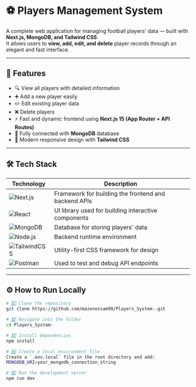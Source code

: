 # ⚽ Players Management System

A complete web application for managing football players' data — built with **Next.js, MongoDB, and Tailwind CSS**.  
It allows users to **view, add, edit, and delete** player records through an elegant and fast interface.

---

## 🚀 Features

- 🔍 View all players with detailed information  
- ➕ Add a new player easily  
- ✏️ Edit existing player data  
- ❌ Delete players  
- ⚡ Fast and dynamic frontend using **Next.js 15 (App Router + API Routes)**  
- 🧩 Fully connected with **MongoDB** database  
- 💅 Modern responsive design with **Tailwind CSS**

---

## 🛠️ Tech Stack

| Technology | Description |
|-------------|-------------|
| ![Next.js](https://skillicons.dev/icons?i=nextjs) | Framework for building the frontend and backend APIs |
| ![React](https://skillicons.dev/icons?i=react) | UI library used for building interactive components |
| ![MongoDB](https://skillicons.dev/icons?i=mongodb) | Database for storing players' data |
| ![Node.js](https://skillicons.dev/icons?i=nodejs) | Backend runtime environment |
| ![TailwindCSS](https://skillicons.dev/icons?i=tailwind) | Utility-first CSS framework for design |
| ![Postman](https://skillicons.dev/icons?i=postman) | Used to test and debug API endpoints |

---

## ⚙️ How to Run Locally

```bash
# 1️⃣ Clone the repository
git clone https://github.com/mazenessam99/Players_System-.git

# 2️⃣ Navigate into the folder
cd Players_System-

# 3️⃣ Install dependencies
npm install

# 4️⃣ Create a local environment file
Create a `.env.local` file in the root directory and add:
MONGODB_URI=your_mongodb_connection_string

# 5️⃣ Run the development server
npm run dev
